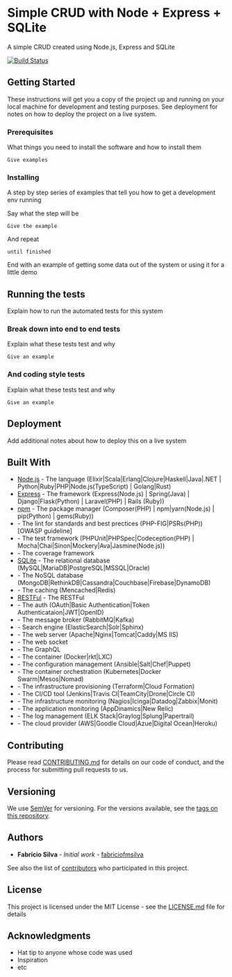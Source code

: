 # Simple CRUD with Node + Express + SQLite

A simple CRUD created using Node.js, Express and SQLite

[![Build Status](https://travis-ci.org/fabriciofmsilva/node-express-sqlite-simple-crud.svg?branch=master)](https://travis-ci.org/fabriciofmsilva/node-express-sqlite-simple-crud)

## Getting Started

These instructions will get you a copy of the project up and running on your local machine for development and testing purposes. See deployment for notes on how to deploy the project on a live system.

### Prerequisites

What things you need to install the software and how to install them

```
Give examples
```

### Installing

A step by step series of examples that tell you how to get a development env running

Say what the step will be

```
Give the example
```

And repeat

```
until finished
```

End with an example of getting some data out of the system or using it for a little demo

## Running the tests

Explain how to run the automated tests for this system

### Break down into end to end tests

Explain what these tests test and why

```
Give an example
```

### And coding style tests

Explain what these tests test and why

```
Give an example
```

## Deployment

Add additional notes about how to deploy this on a live system

## Built With

* [Node.js](https://nodejs.org/) - The language (Elixir|Scala|Erlang|Clojure|Haskell|Java|.NET | Python|Ruby|PHP|Node.js(TypeScript) | Golang|Rust)
* [Express](#) - The framework (Express(Node.js) | Spring(Java) | Django|Flask(Python) | Laravel(PHP) | Rails (Ruby))
* [npm](https://www.npmjs.com/) - The package manager (Composer(PHP) | npm|yarn(Node.js) | pip(Python) | gems(Ruby))
* [](#) - The lint for standards and best prectices (PHP-FIG|PSRs(PHP)) [OWASP guideline]
* [](#) - The test framework (PHPUnit|PHPSpec|Codeception(PHP) | Mocha|Chai|Sinon|Mockery|Ava|Jasmine(Node.js))
* [](#) - The coverage framework
* [SQLite](https://www.sqlite.org/) - The relational database (MySQL|MariaDB|PostgreSQL|MSSQL|Oracle)
* [](#) - The NoSQL database (MongoDB|RethinkDB|Cassandra|Couchbase|Firebase|DynamoDB)
* [](#) - The caching (Mencached|Redis)
* [RESTFul]() - The RESTFul
* [](#) - The auth (OAuth|Basic Authentication|Token Authenticataion|JWT|OpenID)
* [](#) - The message broker (RabbitMQ|Kafka)
* [](#) - Search engine (ElasticSearch|Solr|Sphinx)
* [](#) - The web server (Apache|Nginx|Tomcat|Caddy|MS IIS)
* [](#) - The web socket
* [](#) - The GraphQL
* [](#) - The container (Docker|rkt|LXC)
* [](#) - The configuration management (Ansible|Salt|Chef|Puppet)
* [](#) - The container orchestration (Kubernetes|Docker Swarm|Mesos|Nomad)
* [](#) - The infrastructure provisioning (Terraform|Cloud Formation)
* [](#) - The CI/CD tool (Jenkins|Travis CI|TeamCity|Drone|Circle CI)
* [](#) - The infrastructure monitoring (Nagios|Icinga|Datadog|Zabbix|Monit)
* [](#) - The application monitoring (AppDinamics|New Relic)
* [](#) - The log management (ELK Stack|Graylog|Splung|Papertrail)
* [](#) - The cloud provider (AWS|Goodle Cloud|Azue|Digital Ocean|Heroku)

## Contributing

Please read [CONTRIBUTING.md](https://gist.github.com/PurpleBooth/b24679402957c63ec426) for details on our code of conduct, and the process for submitting pull requests to us.

## Versioning

We use [SemVer](http://semver.org/) for versioning. For the versions available, see the [tags on this repository](https://github.com/your/project/tags). 

## Authors

* **Fabrício Silva** - *Initial work* - [fabriciofmsilva](https://github.com/fabriciofmsilva)

See also the list of [contributors](https://github.com/your/project/contributors) who participated in this project.

## License

This project is licensed under the MIT License - see the [LICENSE.md](LICENSE.md) file for details

## Acknowledgments

* Hat tip to anyone whose code was used
* Inspiration
* etc
